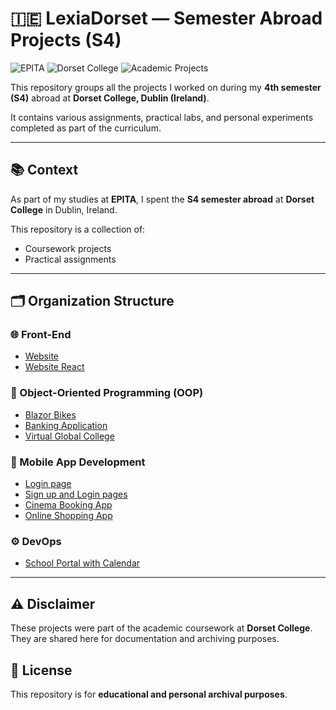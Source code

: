 # 🇮🇪 LexiaDorset — Semester Abroad Projects (S4)

![EPITA](https://img.shields.io/badge/EPITA-S4-blue?style=for-the-badge)
![Dorset College](https://img.shields.io/badge/Dorset%20College-Dublin-green?style=for-the-badge)
![Academic Projects](https://img.shields.io/badge/Projects-Academic-yellow?style=for-the-badge)

This repository groups all the projects I worked on during my **4th semester (S4)** abroad at **Dorset College, Dublin (Ireland)**.

It contains various assignments, practical labs, and personal experiments completed as part of the curriculum.

---

## 📚 Context
As part of my studies at **EPITA**, I spent the **S4 semester abroad** at **Dorset College** in Dublin, Ireland.

This repository is a collection of:
- Coursework projects
- Practical assignments

---

## 🗂️ Organization Structure

### 🌐 Front-End
- [Website](https://github.com/LexiaDorset/frontend-web-portfolio)
- [Website React](https://github.com/LexiaDorset/frontend-web-portfolio-react)

### 🧱 Object-Oriented Programming (OOP)
- [Blazor Bikes](https://github.com/LexiaDorset/oop-blazor-bikes)
- [Banking Application](https://github.com/LexiaDorset/oop-banking-app)
- [Virtual Global College](https://github.com/LexiaDorset/oop-moodle-like)

### 📱 Mobile App Development
- [Login page](https://github.com/LexiaDorset/mobile-app-login)
- [Sign up and Login pages](https://github.com/LexiaDorset/mobile-app-signup)
- [Cinema Booking App](https://github.com/LexiaDorset/mobile-app-cinema)
- [Online Shopping App](https://github.com/LexiaDorset/mobile-app-online-shop)

### ⚙️ DevOps
- [School Portal with Calendar](https://github.com/LexiaDorset/devops-school-portal)

---

## ⚠️ Disclaimer
These projects were part of the academic coursework at **Dorset College**.  
They are shared here for documentation and archiving purposes.

## 📄 License
This repository is for **educational and personal archival purposes**.